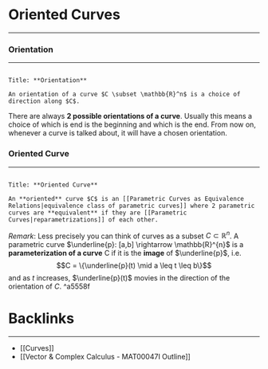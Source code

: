 # Oriented Curves
---

### Orientation
---
```ad-Definition

Title: **Orientation**

An orientation of a curve $C \subset \mathbb{R}^n$ is a choice of direction along $C$. 
```

There are always **2 possible orientations of a curve**. Usually this means a choice of which is end is the beginning and which is the end. 
From now on, whenever a curve is talked about, it will have a chosen orientation. 

### Oriented Curve
---
```ad-Definition

Title: **Oriented Curve**

An **oriented** curve $C$ is an [[Parametric Curves as Equivalence Relations|equivalence class of parametric curves]] where 2 parametric curves are **equivalent** if they are [[Parametric Curves|reparametrizations]] of each other.
```

*Remark*: Less precisely you can think of curves as a subset $C \subset \mathbb{R}^n$. A parametric curve $\underline{p}: [a,b] \rightarrow \mathbb{R}^{n}$ is a **parameterization of a curve** C if it is the **image** of $\underline{p}$, i.e.
$$C = \{\underline{p}(t) \mid a \leq t \leq b\}$$
and as $t$ increases, $\underline{p}(t)$ movies in the direction of the orientation of $C$. ^a5558f

# Backlinks
---
- [[Curves]]
- [[Vector & Complex Calculus - MAT00047I Outline]]